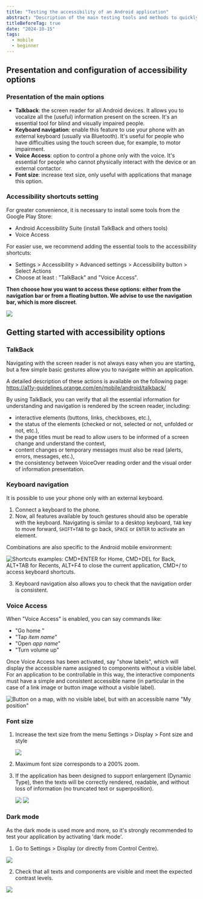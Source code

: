 ```yaml
---
title: "Testing the accessibility of an Android application"
abstract: "Description of the main testing tools and methods to quickly assess the accessibility of an Android application"
titleBeforeTag: true
date: "2024-10-15"
tags:
  - mobile
  - beginner
---
```


## Presentation and configuration of accessibility options

### Presentation of the main options
- **Talkback**: the screen reader for all Android devices. It allows you to vocalize all the (useful) information present on the screen. It's an essential tool for blind and visually impaired people.
- **Keyboard navigation**: enable this feature to use your phone with an external keyboard (usually via Bluetooth). It's useful for people who have difficulties using the touch screen due, for example, to motor impairment.
- **Voice Access**: option to control a phone only with the voice. It's essential for people who cannot physically interact with the device or an external contactor.
- **Font size**: increase text size, only useful with applications that manage this option.


### Accessibility shortcuts setting
For greater convenience, it is necessary to install some tools from the Google Play Store:
- Android Accessibility Suite (install TalkBack and others tools)
- Voice Access

For easier use, we recommend adding the essential tools to the accessibility shortcuts:
- Settings > Accessibility > Advanced settings > Accessibility button > Select Actions
- Choose at least : "TalkBack" and "Voice Access".

**Then choose how you want to access these options: either from the navigation bar or from a floating button. We advise to use the navigation bar, which is more discreet**.

  ![](https://github.com/user-attachments/assets/04773a89-c143-402e-9bf5-d85fd55137b9)




## Getting started with accessibility options

### TalkBack
Navigating with the screen reader is not always easy when you are starting, but a few simple basic gestures allow you to navigate within an application.

A detailed description of these actions is available on the following page: https://a11y-guidelines.orange.com/en/mobile/android/talkback/

By using TalkBack, you can verify that all the essential information for understanding and navigation is rendered by the screen reader, including:
 - interactive elements (buttons, links, checkboxes, etc.),
 - the status of the elements (checked or not, selected or not, unfolded or not, etc.),
 - the page titles must be read to allow users to be informed of a screen change and understand the context,
 - content changes or temporary messages must also be read (alerts, errors, messages, etc.),
 - the consistency between VoiceOver reading order and the visual order of information presentation.


### Keyboard navigation
It is possible to use your phone only with an external keyboard.
1. Connect a keyboard to the phone.
2. Now, all features available by touch gestures should also be operable with the keyboard.
Navigating is similar to a desktop keyboard, ```TAB``` key to move forward, ```SHIFT+TAB``` to go back, ```SPACE``` or ```ENTER``` to activate an element. 

Combinations are also specific to the Android mobile environment:

   ![Shortcuts examples: CMD+ENTER for Home, CMD+DEL for Back, ALT+TAB for Recents, ALT+F4 to close the current application, CMD+/ to access keyboard shortcuts.](https://github.com/user-attachments/assets/99bccc16-b3fb-4af8-b8c2-6e712b4367eb)



3. Keyboard navigation also allows you to check that the navigation order is consistent.


### Voice Access
When "Voice Access" is enabled, you can say commands like:
- "Go home "
- "Tap *item name*"
- "Open *app name*"
- "Turn volume up"

Once Voice Access has been activated, say "show labels", which will display the accessible name assigned to components without a visible label. For an application to be controllable in this way, the interactive components must have a simple and consistent accessible name (in particular in the case of a link image or button image without a visible label).

![Button on a map, with no visible label, but with an accessible name "My position"](https://github.com/user-attachments/assets/74f77a3f-4d28-4796-b91c-cb6fb5e14b6a)


### Font size
1. Increase the text size from the menu Settings > Display > Font size and style

   ![](https://github.com/user-attachments/assets/759344d4-c227-4401-8dd9-bb75e756aa2d)


2. Maximum font size corresponds to a 200% zoom.

3. If the application has been designed to support enlargement (Dynamic Type), then the texts will be correctly rendered, readable, and without loss of information (no truncated text or superposition).

   ![](https://github.com/user-attachments/assets/aaadf571-bb66-4455-9525-bd21df31bacc)  ![](https://github.com/user-attachments/assets/bac1f246-faeb-4cfc-b5df-4084c530d4e2)


### Dark mode
As the dark mode is used more and more, so it's strongly recommended to test your application by activating 'dark mode'.

1. Go to Settings > Display (or directly from Control Centre).

  ![](https://github.com/user-attachments/assets/45cea752-8ea2-4be5-ad36-d22f587fb204)

2. Check that all texts and components are visible and meet the expected contrast levels.
    
  ![](https://github.com/user-attachments/assets/0b910a56-9461-4512-8d42-9b19336b3757)

